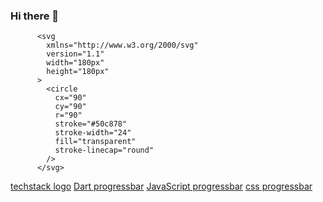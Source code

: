 ### Hi there 👋
          <svg
            xmlns="http://www.w3.org/2000/svg"
            version="1.1"
            width="180px"
            height="180px"
          >
            <circle
              cx="90"
              cy="90"
              r="90"
              stroke="#50c878"
              stroke-width="24"
              fill="transparent"
              stroke-linecap="round"
            />
          </svg>

[techstack logo](https://readme-components.vercel.app/api?component=logo&logo=react)
[Dart progressbar](https://readme-components.vercel.app/api?component=linearprogress&skill=dart&value=100)
[JavaScript progressbar](https://readme-components.vercel.app/api?component=linearprogress&skill=JavaScript&value=70)
[css progressbar](https://readme-components.vercel.app/api?component=linearprogress&skill=css&value=60)

<!--
**NadaAmrr/NadaAmrr** is a ✨ _special_ ✨ repository because its `README.md` (this file) appears on your GitHub profile.

Here are some ideas to get you started:

- 🔭 I’m currently working on ...
- 🌱 I’m currently learning ...
- 👯 I’m looking to collaborate on ...
- 🤔 I’m looking for help with ...
- 💬 Ask me about ...
- 📫 How to reach me: ...
- 😄 Pronouns: ...
- ⚡ Fun fact: ...
-->

